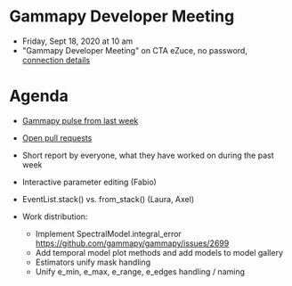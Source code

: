 
# Gammapy Developer Meeting

* Friday, Sept 18, 2020 at 10 am
* "Gammapy Developer Meeting" on CTA eZuce, no password, [connection details](ezuce.txt)

# Agenda

* [Gammapy pulse from last week](https://github.com/gammapy/gammapy/pulse)
* [Open pull requests](https://github.com/gammapy/gammapy/pulls)
* Short report by everyone, what they have worked on during the past week 

* Interactive parameter editing (Fabio)
* EventList.stack() vs. from_stack() (Laura, Axel)
* Work distribution:
    - Implement SpectralModel.integral_error https://github.com/gammapy/gammapy/issues/2699
    - Add temporal model plot methods and add models to model gallery
    - Estimators unify mask handling
    - Unify e_min, e_max, e_range, e_edges handling / naming
